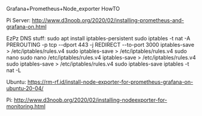 Grafana+Prometheus+Node_exporter HowTO

Pi Server:
http://www.d3noob.org/2020/02/installing-prometheus-and-grafana-on.html


EzPz DNS stuff:
    sudo apt install iptables-persistent
    sudo iptables -t nat -A PREROUTING -p tcp --dport 443 -j REDIRECT --to-port 3000
    iptables-save > /etc/iptables/rules.v4
    sudo iptables-save > /etc/iptables/rules.v4
    sudo nano
    sudo nano /etc/iptables/rules.v4
    iptables-save > /etc/iptables/rules.v4
    sudo iptables-save > /etc/iptables/rules.v4
    sudo iptables-save
    iptables -t nat -L


Ubuntu:
https://rm-rf.id/install-node-exporter-for-prometheus-grafana-on-ubuntu-20-04/


Pi:
http://www.d3noob.org/2020/02/installing-nodeexporter-for-monitoring.html